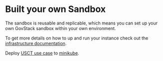 # Built your own Sandbox

The sandbox is reusable and replicable, which means you can set up your own GovStack sandbox within your own environment.

To get more details on how to up and run your instance check out the
[infrastructure documentation](https://github.com/GovStackWorkingGroup/sandbox-infra).

Deploy [USCT use case](https://github.com/GovStackWorkingGroup/sandbox-usecase-usct-backend/blob/main/docs/diy.md) to [minikube](https://kubernetes.io/docs/tutorials/hello-minikube/).  
